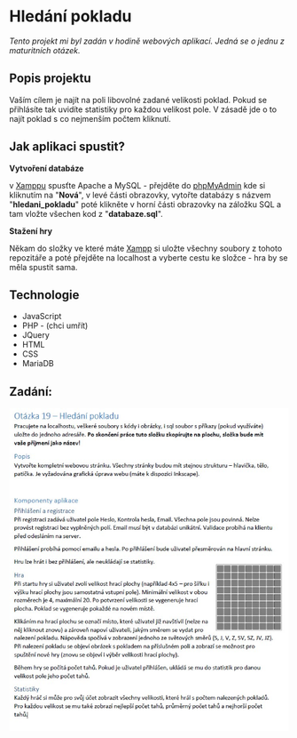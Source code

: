 # Hledání pokladu
*Tento projekt mi byl zadán v hodině webových aplikací. Jedná se o jednu z maturitních otázek.*
## Popis projektu
Vaším cílem je najít na poli libovolné zadané velikosti poklad. Pokud se přihlásíte tak uvidíte statistiky pro každou velikost pole. V zásadě jde o to najít poklad s co nejmenším počtem kliknutí.
## Jak aplikaci spustit?
**Vytvoření databáze**


v [Xamppu](https://www.apachefriends.org/) spusťte Apache a MySQL - přejděte do [phpMyAdmin](http://localhost/phpmyadmin/) kde si kliknutím na "**Nová**", v levé části obrazovky, vytořte databázy s názvem "**hledani_pokladu**" poté klikněte v horní části obrazovky na záložku SQL a tam vložte všechen kod z "**databaze.sql**". 

**Stažení hry**


Někam do složky ve které máte [Xampp](https://www.apachefriends.org/) si uložte všechny soubory z tohoto repozitáře a poté přejděte na localhost a vyberte cestu ke složce - hra by se měla spustit sama.
## Technologie
 - JavaScript
 - PHP - (chci umřít)
 - JQuery
 - HTML
 - CSS
 - MariaDB

## Zadání:
![Zadání projektu](https://github.com/lagemaxl/Hledani_Pokladu/blob/main/files/zadani.jpg?raw=true)
